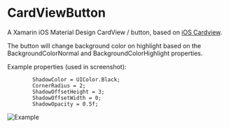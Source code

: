 # CardViewButton

A Xamarin iOS Material Design CardView / button, based on [iOS Cardview](https://github.com/aclissold/CardView). 

The button will change background color on highlight based on the BackgroundColorNormal and BackgroundColorHighlight properties.

Example properties (used in screenshot):

            ShadowColor = UIColor.Black;
            CornerRadius = 2;
            ShadowOffsetHeight = 3;
            ShadowOffsetWidth = 0;
            ShadowOpacity = 0.5f;

![Example](http://bildr.no/image/QS9ITzg3.jpeg "Example")

